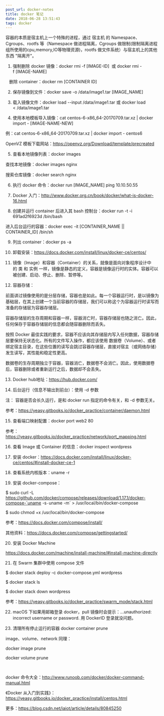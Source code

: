 ```yaml
---
post_url: docker-notes
title: docker 笔记
date: 2018-06-28 13:51:43
tags: docker
---
```


容器的本质是宿主机上一个特殊的进程，通过 宿主机 的 Namespace、Cgroups、rootfs 等（Namespace 做进程隔离，Cgroups 做限制(限制隔离进程组所使用的cpu,memory,IO等物理资源)，rootfs 做文件系统）与宿主机上的其他东西 "隔离开"。

1. 强制删除 docker 镜像：docker rmi -f [IMAGE-ID]  或 docker rmi -f [IMAGE-NAME]

   删除 container：docker rm [CONTAINER ID]

2. 保存镜像到文件：docker save -o /data/image1.tar [IMAGE_NAME]

3. 载入镜像文件：docker load --input /data/image1.tar 或 docker load < /data/image1.tar

4. 使用本地模板导入镜像：cat centos-6-x86_64-20170709.tar.xz | docker import - [IMAGE-NAME-NEW] 

例：cat centos-6-x86_64-20170709.tar.xz | docker import - centos6

OpenVZ 模板下载网站：https://openvz.org/Download/template/precreated

5. 查看本地镜像列表：docker images

查找本地镜像：docker images nginx

搜索仓库镜像：docker search nginx

6. 执行 docker 命令：docker run [IMAGE_NAME] ping 10.10.50.55

7. Docker 入门：http://www.docker.org.cn/book/docker/what-is-docker-16.html

8. 创建并运行 container 后进入其 bash 控制台：docker run -t -i 691ad2f6923d /bin/bash

进入后台运行的容器：docker exec -it [CONTAINER_NAME || CONTAINER_ID] /bin/sh

9. 列出 container：docker ps -a

10. 卸载安装：https://docs.docker.com/install/linux/docker-ce/centos/

11. 镜像（Image）和容器（Container）的关系，就像是面向对象程序设计中的 类 和 实例 一样，镜像是静态的定义，容器是镜像运行时的实体。容器可以被创建、启动、停止、删除、暂停等。

12. 容器存储：

前面讲过镜像使用的是分层存储，容器也是如此。每一个容器运行时，是以镜像为基础层，在其上创建一个当前容器的存储层，我们可以称这个为容器运行时读写而准备的存储层为容器存储层。

容器存储层的生存周期和容器一样，容器消亡时，容器存储层也随之消亡。因此，任何保存于容器存储层的信息都会随容器删除而丢失。

按照 Docker 最佳实践的要求，容器不应该向其存储层内写入任何数据，容器存储层要保持无状态化。所有的文件写入操作，都应该使用 数据卷（Volume）、或者绑定宿主目录，在这些位置的读写会跳过容器存储层，直接对宿主（或网络存储）发生读写，其性能和稳定性更高。

数据卷的生存周期独立于容器，容器消亡，数据卷不会消亡。因此，使用数据卷后，容器删除或者重新运行之后，数据却不会丢失。

13. Docker hub地址：https://hub.docker.com/

14. 后台运行（信息不输出到前台）：使用 -d 参数

注： 容器是否会长久运行，是和 docker run 指定的命令有关，和 -d 参数无关。

参考：https://yeasy.gitbooks.io/docker_practice/container/daemon.html

15. 查看端口映射配置：docker port web2 80

参考：https://yeasy.gitbooks.io/docker_practice/network/port_mapping.html

16. 查看 Image 或 Container 的信息：docker inspect wordpress

17. 安装 docker：https://docs.docker.com/install/linux/docker-ce/centos/#install-docker-ce-1

18. 查看系统内核版本：uname -r

19. 安装 docker-compose：

$ sudo curl -L https://github.com/docker/compose/releases/download/1.17.1/docker-compose-`uname -s`-`uname -m` > /usr/local/bin/docker-compose 

$ sudo chmod +x /usr/local/bin/docker-compose

参考：https://docs.docker.com/compose/install/

其他资料：https://docs.docker.com/compose/gettingstarted/

20. 安装 Docker Machine

https://docs.docker.com/machine/install-machine/#install-machine-directly

21. 在 Swarm 集群中使用 compose 文件

$ docker stack deploy -c docker-compose.yml wordpress

$ docker stack ls

$ docker stack down wordpress

参考：https://yeasy.gitbooks.io/docker_practice/swarm_mode/stack.html

22. macOS 下如果用邮箱登录 docker，pull 镜像时会提示：...unauthorized: incorrect username or password. 用 DockerID 登录就没问题。

23. 清理所有停止运行的容器 docker container prune   

image、volume、network 同理：

docker image prune

docker volume prune

 

docker 命令大全：http://www.runoob.com/docker/docker-command-manual.html

《Docker 从入门到实践》：https://yeasy.gitbooks.io/docker_practice/install/centos.html

更多：https://blog.csdn.net/iaiot/article/details/80845250
